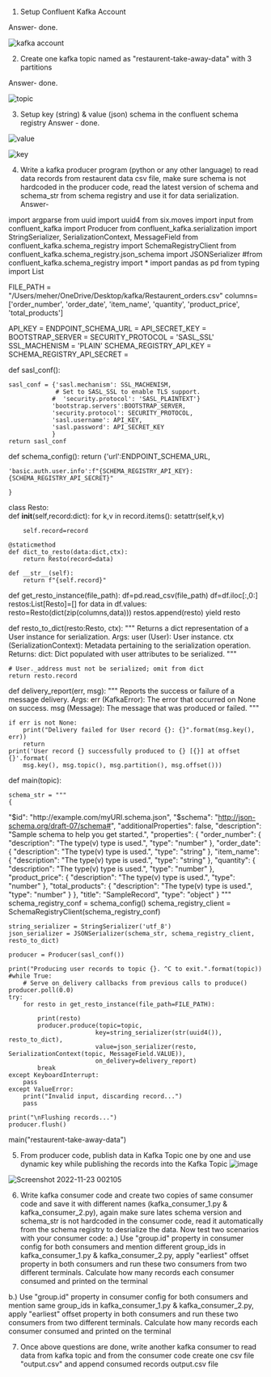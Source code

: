 1. Setup Confluent Kafka Account

Answer- done.

![kafka account](https://user-images.githubusercontent.com/113834590/202918280-01f04bb4-739a-491d-b957-4d49151c3363.png)


2. Create one kafka topic named as "restaurent-take-away-data" with 3 partitions

Answer- done.

![topic](https://user-images.githubusercontent.com/113834590/202918508-1712f401-42e6-4460-90f3-87141e4b4928.png)


3. Setup key (string) & value (json) schema in the confluent schema registry
Answer - done.

![value](https://user-images.githubusercontent.com/113834590/202924609-1d9310a9-b619-492e-b3cd-2585f63fe244.png)

![key](https://user-images.githubusercontent.com/113834590/202924623-fd21e71d-d1f6-4c8c-a25a-b7ffecdeb0ea.png)





4. Write a kafka producer program (python or any other language) to read data records from restaurent data csv file, 
   make sure schema is not hardcoded in the producer code, read the latest version of schema and schema_str from schema registry and use it for
   data serialization.
Answer-

import argparse
from uuid import uuid4
from six.moves import input
from confluent_kafka import Producer
from confluent_kafka.serialization import StringSerializer, SerializationContext, MessageField
from confluent_kafka.schema_registry import SchemaRegistryClient
from confluent_kafka.schema_registry.json_schema import JSONSerializer
#from confluent_kafka.schema_registry import *
import pandas as pd
from typing import List

FILE_PATH = "/Users/meher/OneDrive/Desktop/kafka/Restaurent_orders.csv"
columns=['order_number', 'order_date', 'item_name', 'quantity', 'product_price', 'total_products']

API_KEY = 
ENDPOINT_SCHEMA_URL  = 
API_SECRET_KEY = 
BOOTSTRAP_SERVER = 
SECURITY_PROTOCOL = 'SASL_SSL'
SSL_MACHENISM = 'PLAIN'
SCHEMA_REGISTRY_API_KEY = 
SCHEMA_REGISTRY_API_SECRET = 


def sasl_conf():

    sasl_conf = {'sasl.mechanism': SSL_MACHENISM,
                 # Set to SASL_SSL to enable TLS support.
                #  'security.protocol': 'SASL_PLAINTEXT'}
                'bootstrap.servers':BOOTSTRAP_SERVER,
                'security.protocol': SECURITY_PROTOCOL,
                'sasl.username': API_KEY,
                'sasl.password': API_SECRET_KEY
                }
    return sasl_conf



def schema_config():
    return {'url':ENDPOINT_SCHEMA_URL,
    
    'basic.auth.user.info':f"{SCHEMA_REGISTRY_API_KEY}:{SCHEMA_REGISTRY_API_SECRET}"

    }


class Resto:   
    def __init__(self,record:dict):
        for k,v in record.items():
            setattr(self,k,v)
        
        self.record=record
   
    @staticmethod
    def dict_to_resto(data:dict,ctx):
        return Resto(record=data)

    def __str__(self):
        return f"{self.record}"


def get_resto_instance(file_path):
    df=pd.read_csv(file_path)
    df=df.iloc[:,0:]
    restos:List[Resto]=[]
    for data in df.values:
        resto=Resto(dict(zip(columns,data)))
        restos.append(resto)
        yield resto

def resto_to_dict(resto:Resto, ctx):
    """
    Returns a dict representation of a User instance for serialization.
    Args:
        user (User): User instance.
        ctx (SerializationContext): Metadata pertaining to the serialization
            operation.
    Returns:
        dict: Dict populated with user attributes to be serialized.
    """

    # User._address must not be serialized; omit from dict
    return resto.record

def delivery_report(err, msg):
    """
    Reports the success or failure of a message delivery.
    Args:
        err (KafkaError): The error that occurred on None on success.
        msg (Message): The message that was produced or failed.
    """

    if err is not None:
        print("Delivery failed for User record {}: {}".format(msg.key(), err))
        return
    print('User record {} successfully produced to {} [{}] at offset {}'.format(
        msg.key(), msg.topic(), msg.partition(), msg.offset()))


def main(topic):

    schema_str = """
    {
  "$id": "http://example.com/myURI.schema.json",
  "$schema": "http://json-schema.org/draft-07/schema#",
  "additionalProperties": false,
  "description": "Sample schema to help you get started.",
  "properties": {
    "order_number": {
      "description": "The type(v) type is used.",
      "type": "number"
    },
    "order_date": {
      "description": "The type(v) type is used.",
      "type": "string"
    },
    "item_name": {
      "description": "The type(v) type is used.",
      "type": "string"
    },
    "quantity": {
      "description": "The type(v) type is used.",
      "type": "number"
    },
    "product_price": {
      "description": "The type(v) type is used.",
      "type": "number"
    },
    "total_products": {
      "description": "The type(v) type is used.",
      "type": "number"
    }
  },
  "title": "SampleRecord",
  "type": "object"
}
    """
    schema_registry_conf = schema_config()
    schema_registry_client = SchemaRegistryClient(schema_registry_conf)

    string_serializer = StringSerializer('utf_8')
    json_serializer = JSONSerializer(schema_str, schema_registry_client, resto_to_dict)

    producer = Producer(sasl_conf())

    print("Producing user records to topic {}. ^C to exit.".format(topic))
    #while True:
        # Serve on_delivery callbacks from previous calls to produce()
    producer.poll(0.0)
    try:
        for resto in get_resto_instance(file_path=FILE_PATH):

            print(resto)
            producer.produce(topic=topic,
                            key=string_serializer(str(uuid4()), resto_to_dict),
                            value=json_serializer(resto, SerializationContext(topic, MessageField.VALUE)),
                            on_delivery=delivery_report)
            break
    except KeyboardInterrupt:
        pass
    except ValueError:
        print("Invalid input, discarding record...")
        pass

    print("\nFlushing records...")
    producer.flush()

main("restaurent-take-away-data")



5. From producer code, publish data in Kafka Topic one by one and use dynamic key while publishing the records into the Kafka Topic
![image](https://user-images.githubusercontent.com/113834590/203396665-44f47941-45cc-4b8b-8af1-785da572ac07.png)


![Screenshot 2022-11-23 002105](https://user-images.githubusercontent.com/113834590/203397376-b08be7cb-50c5-49ee-beef-d68040a8f0c5.png)





6. Write kafka consumer code and create two copies of same consumer code and save it with different names (kafka_consumer_1.py & kafka_consumer_2.py), 
   again make sure lates schema version and schema_str is not hardcoded in the consumer code, read it automatically from the schema registry to desrialize the data. 
   Now test two scenarios with your consumer code:
    a.) Use "group.id" property in consumer config for both consumers and mention different group_ids in kafka_consumer_1.py & kafka_consumer_2.py,
        apply "earliest" offset property in both consumers and run these two consumers from two different terminals. Calculate how many records each consumer
        consumed and printed on the terminal


b.) Use "group.id" property in consumer config for both consumers and mention same group_ids in kafka_consumer_1.py & kafka_consumer_2.py,
        apply "earliest" offset property in both consumers and run these two consumers from two different terminals. Calculate how many records each consumer
        consumed and printed on the terminal
        








7. Once above questions are done, write another kafka consumer to read data from kafka topic and from the consumer code create one csv file "output.csv"
   and append consumed records output.csv file
